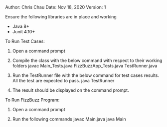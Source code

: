 Author: Chris Chau
Date: Nov 18, 2020
Version: 1

Ensure the following libraries are in place and working
  - Java 8+
  - Junit 4.10+

To Run Test Cases:
1. Open a command prompt

2. Compile the class with the below command with respect to their working folders
    javac Main_Tests.java FizzBuzzApp_Tests.java TestRunner.java

3. Run the TestRunner file with the below command for test cases results.  All the test are expected to pass.
    java TestRunner

4. The result should be displayed on the command prompt.


To Run FizzBuzz Program:
1. Open a command prompt

2. Run the following commands
    javac Main.java
    java Main